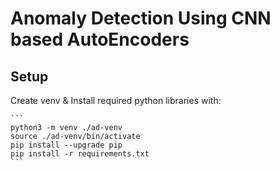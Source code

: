 # Anomaly Detection Using CNN based AutoEncoders

## Setup

Create venv & Install required python libraries with:

    ```
    python3 -m venv ./ad-venv
    source ./ad-venv/bin/activate
    pip install --upgrade pip
    pip install -r requirements.txt
    ```
